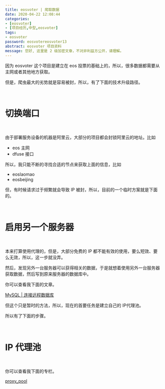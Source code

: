 ```yaml
---
title: eosvoter | 爬取数据
date: 2020-04-22 12:08:44
categories:
- [eosvoter]
- [项目经历,中型,eosvoter]
tags:
- eosvoter
password: eosvotereosvoter13
abstract: eosvoter 项目资料
message: 您好, 这里是 2 级加密文章，不对非利益方公开，请理解。
---
```

因为 eosvoter 这个项目是建立在 eos 投票的基础上的，所以，很多数据都需要从主网或者其他地方获取。

但是，爬虫最大的劣势就是容易被封，所以，有了下面的技术升级路径。

<!-- more -->

<br/>

# 切换端口

<br/>

由于部署服务设备的机器是阿里云，大部分的项目都会封锁阿里云的地址。比如

- eos 主网
- dfuse 接口

所以，我只能不断的寻找合适的节点来获取上面的信息，比如

- eoslaomao
- eosbeijing

但，有时候请求过于频繁就会导致 IP 被封，所以，目前的一个临时方案就是下面的。

<br/>

# 启用另一个服务器

<br/>

本来打算使用代理的，但是，大部分免费的 IP 都不能有效的使用，要么短效、要么无效，所以，这一步就没弄。

然后，发现另外一台服务器可以获得相关的数据，于是就想着使用另外一台服务器获取数据，然后写到原来服务器的数据库中。

你可以查看我下面的文章。

[MySQL | 连接远程数据库](https://benpaodewoniu.github.io/2020/04/22/sql8/)

但这个只是暂时的方法，所以，现在的首要任务是建立自己的 IP代理池。

所以有了下面的步骤。

<br/>

# IP 代理池

<br/>

你可以查看我下面的专栏。

[proxy_pool](https://benpaodewoniu.github.io/categories/开源项目/python/proxy-pool/)